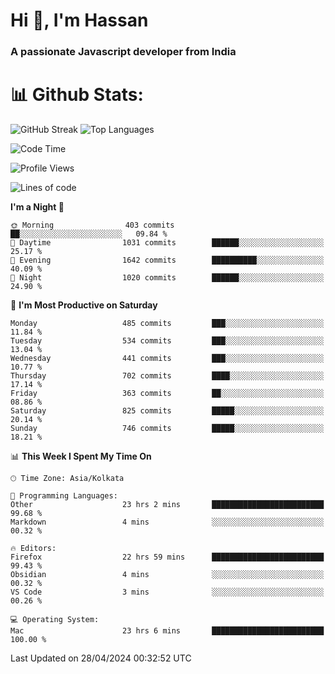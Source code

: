 # Hi 👋, I'm Hassan
### A passionate Javascript developer from India


# 📊 Github Stats:
![GitHub Streak](https://github-readme-streak-stats.herokuapp.com/?user=codeblooded47&theme=dracula&hide_border=false)
![Top Languages](https://github-readme-stats.vercel.app/api/top-langs/?username=codeblooded47&layout=compact&theme=dracula)



<!--START_SECTION:waka-->
![Code Time](http://img.shields.io/badge/Code%20Time-555%20hrs%2023%20mins-blue)

![Profile Views](http://img.shields.io/badge/Profile%20Views-0-blue)

![Lines of code](https://img.shields.io/badge/From%20Hello%20World%20I%27ve%20Written-23.4%20million%20lines%20of%20code-blue)

**I'm a Night 🦉** 

```text
🌞 Morning                403 commits         ██░░░░░░░░░░░░░░░░░░░░░░░   09.84 % 
🌆 Daytime                1031 commits        ██████░░░░░░░░░░░░░░░░░░░   25.17 % 
🌃 Evening                1642 commits        ██████████░░░░░░░░░░░░░░░   40.09 % 
🌙 Night                  1020 commits        ██████░░░░░░░░░░░░░░░░░░░   24.90 % 
```
📅 **I'm Most Productive on Saturday** 

```text
Monday                   485 commits         ███░░░░░░░░░░░░░░░░░░░░░░   11.84 % 
Tuesday                  534 commits         ███░░░░░░░░░░░░░░░░░░░░░░   13.04 % 
Wednesday                441 commits         ███░░░░░░░░░░░░░░░░░░░░░░   10.77 % 
Thursday                 702 commits         ████░░░░░░░░░░░░░░░░░░░░░   17.14 % 
Friday                   363 commits         ██░░░░░░░░░░░░░░░░░░░░░░░   08.86 % 
Saturday                 825 commits         █████░░░░░░░░░░░░░░░░░░░░   20.14 % 
Sunday                   746 commits         █████░░░░░░░░░░░░░░░░░░░░   18.21 % 
```


📊 **This Week I Spent My Time On** 

```text
🕑︎ Time Zone: Asia/Kolkata

💬 Programming Languages: 
Other                    23 hrs 2 mins       █████████████████████████   99.68 % 
Markdown                 4 mins              ░░░░░░░░░░░░░░░░░░░░░░░░░   00.32 % 

🔥 Editors: 
Firefox                  22 hrs 59 mins      █████████████████████████   99.43 % 
Obsidian                 4 mins              ░░░░░░░░░░░░░░░░░░░░░░░░░   00.32 % 
VS Code                  3 mins              ░░░░░░░░░░░░░░░░░░░░░░░░░   00.26 % 

💻 Operating System: 
Mac                      23 hrs 6 mins       █████████████████████████   100.00 % 
```


 Last Updated on 28/04/2024 00:32:52 UTC
<!--END_SECTION:waka-->

